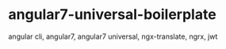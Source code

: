 # angular7-universal-boilerplate
angular cli, angular7, angular7 universal, ngx-translate, ngrx, jwt
